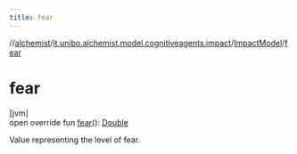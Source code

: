 ```yaml
---
title: fear
---
```

//[alchemist](../../../index.html)/[it.unibo.alchemist.model.cognitiveagents.impact](../index.html)/[ImpactModel](index.html)/[fear](fear.html)



# fear



[jvm]\
open override fun [fear](fear.html)(): [Double](https://kotlinlang.org/api/latest/jvm/stdlib/kotlin/-double/index.html)



Value representing the level of fear.




